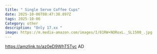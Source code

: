 ```yaml
---
title: " Single Serve Coffee Cups"
date: 2025-10-06T08:47:38.897Z
tags: 2025-10-06
Category: other
description: "Only 17.xx "
image: https://m.media-amazon.com/images/I/81RW+NORoxL._SL1500_.jpg
---
```

https://amzlink.to/az0eD9WhT5Tyc
AD